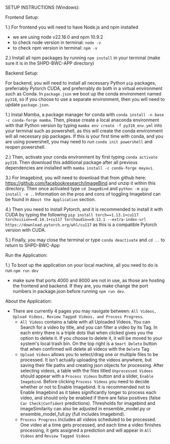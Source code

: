 SETUP INSTRUCTIONS (Windows):


Frontend Setup:

1.) For frontend you will need to have Node.js and npm installed
-	we are using node v22.16.0 and npm 10.9.2
-	to check node version in terminal: `node -v`
-	to check npm version in terminal: `npm -v`

2.) Install all npm packages by running `npm install` in your terminal (make sure it is in the SHPD-BWC-APP directory)

Backend Setup:

For backend, you will need to install all necessary Python `pip` packages, preferrably Pytorch CUDA, and preferrably do both in a virtual environment such as Conda. In `package.json` we boot up the conda environment named `py310`, so if you choose to use a separate environment, then you will need to update `package.json`.

1.) Instal Mamba, a package manager for conda with `conda install -n base -c conda-forge mamba`. Then, please create a local anaconda environment with that Python version by typing `mamba env create -f py310_env.yml` into your terminal such as powershell, as this will create the conda environment will all necessary pip packages. If this is your first time with conda, and you are using powershell, you may need to run `conda init powershell` and reopen powershell.

2.) Then, activate your conda environment by first typing `conda activate py310`. Then download this additional package after all previous dependencies are installed with `mamba install -c conda-forge mayavi`.

3.) For Imagebind, you will need to download that from github here: https://github.com/facebookresearch/ImageBind and unzip it within this directory. Then once activated type `cd ImageBind` and `python -m pip install -e .`. Information on the pros and cons of toggling Imagebind can be found in `About the Application` section.

4.) Then you need to install Pytorch, and it is recommended to install it with CUDA by typing the following `pip install torch==1.13.1+cu117 torchvision==0.14.1+cu117 torchaudio==0.13.1 --extra-index-url https://download.pytorch.org/whl/cu117` as this is a  compatible Pytorch version with CUDA.

5.) Finally, you may close the terminal or type `conda deactivate` and `cd ..` to return to SHPD-BWC-App

Run the Application:

1.) To boot up the application on your local machine, all you need to do is run `npm run dev`
-	make sure that ports 4000 and 8000 are not in use, as those are hosting the frontend and backend. If they are, you make change the port numbers in package.json before running `npm run dev`.

About the Application:
- There are currently 4 pages you may navigate between: `All Videos, Upload Videos, Review Tagged Videos, and Process Progress`.
	- `All Videos` contains a table with all Uploaded Videos. You can Search for a video by title, and you can filter a video by its Tag. In each entry there is a triple dots that when clicked gives you the option to delete it. If you choose to delete it, it will be moved to your system's local trash bin. On the top right is a `Smart Delete` button that when confirmed will delete all videos with the `Delete` Tag
	- `Upload Videos` allows you to select/drag one or multiple files to be processed. It isn't actually uploading the videos anywhere, but saving their file paths and creating json objects for processing. After selecting videos, a table with the files titled `Unprocessed Videos` should appear with a `Process Videos` button and a slider, `Enable Imagebind`. Before clicking `Process Videos` you need to decide whether or not to Enable Imagebind. It is recommended not to Enable Imagebind as it takes significantly longer to process each video, and should only be enabled if there are false positives (false `Car Check|Confident` predictions). Thresholds for imagebind and imageSimilarity can also be adjusted in ensemble_model.py or ensemble_model_full.py (full includes Imagebind).
	- `Process Progress` includes all videos scheduled to be processed. One video at a time gets processed, and each time a video finishes processing, it gets assigned a prediction and will appear in `All Videos` and `Review Tagged Videos`
